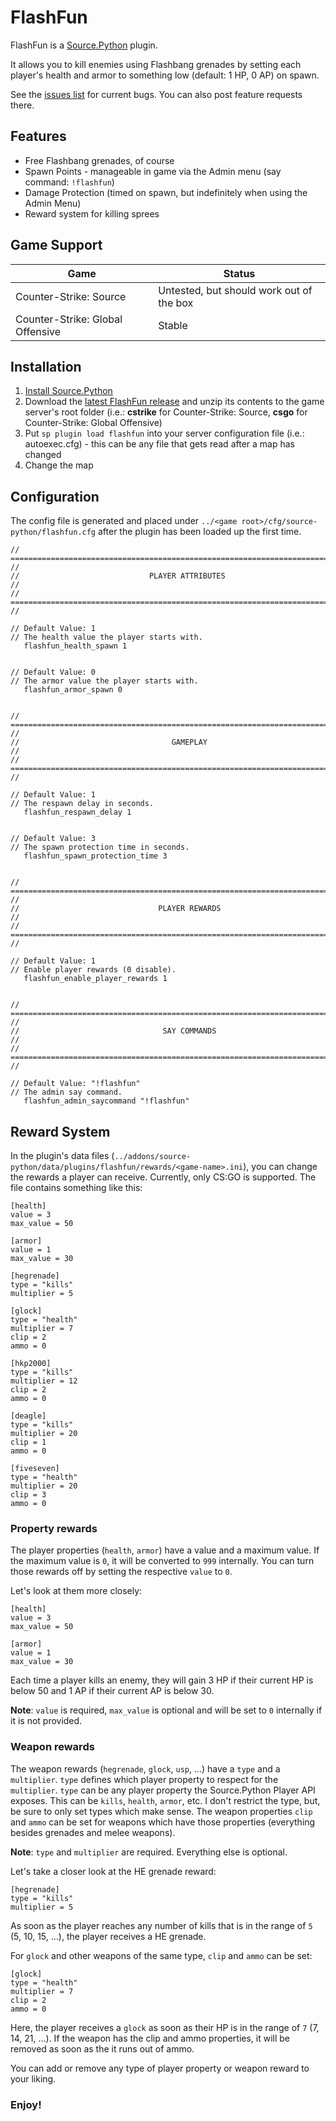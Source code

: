 # FlashFun

FlashFun is a [Source.Python](https://github.com/Source-Python-Dev-Team/Source.Python) plugin.

It allows you to kill enemies using Flashbang grenades by setting each player's health and armor to something low (default: 1 HP, 0 AP) on spawn.

See the [issues list](https://github.com/backraw/flashfun/issues) for current bugs. You can also post feature requests there.

## Features
* Free Flashbang grenades, of course
* Spawn Points - manageable in game via the Admin menu (say command: `!flashfun`)
* Damage Protection (timed on spawn, but indefinitely when using the Admin Menu)
* Reward system for killing sprees

## Game Support
| Game | Status |
| ---- | ------ |
| Counter-Strike: Source | Untested, but should work out of the box |
| Counter-Strike: Global Offensive | Stable |

## Installation
1. [Install Source.Python](http://wiki.sourcepython.com/general/installation.html)
2. Download the [latest FlashFun release](https://github.com/backraw/flashfun/releases) and unzip its contents to the game server's root folder (i.e.: **cstrike** for Counter-Strike: Source, **csgo** for Counter-Strike: Global Offensive)
3. Put `sp plugin load flashfun` into your server configuration file (i.e.: autoexec.cfg) - this can be any file that gets read after a map has changed
4. Change the map

## Configuration
The config file is generated and placed under `../<game root>/cfg/source-python/flashfun.cfg` after the plugin has been loaded up the first time.
```
// ========================================================================= //
//                             PLAYER ATTRIBUTES                             //
// ========================================================================= //

// Default Value: 1
// The health value the player starts with.
   flashfun_health_spawn 1


// Default Value: 0
// The armor value the player starts with.
   flashfun_armor_spawn 0


// ========================================================================= //
//                                  GAMEPLAY                                 //
// ========================================================================= //

// Default Value: 1
// The respawn delay in seconds.
   flashfun_respawn_delay 1


// Default Value: 3
// The spawn protection time in seconds.
   flashfun_spawn_protection_time 3


// ========================================================================= //
//                               PLAYER REWARDS                              //
// ========================================================================= //

// Default Value: 1
// Enable player rewards (0 disable).
   flashfun_enable_player_rewards 1


// ========================================================================= //
//                                SAY COMMANDS                               //
// ========================================================================= //

// Default Value: "!flashfun"
// The admin say command.
   flashfun_admin_saycommand "!flashfun"
```


## Reward System
In the plugin's data files (`../addons/source-python/data/plugins/flashfun/rewards/<game-name>.ini`), you can change the rewards a player can receive. Currently, only CS:GO is supported. The file contains something like this:
```
[health]
value = 3
max_value = 50

[armor]
value = 1
max_value = 30

[hegrenade]
type = "kills"
multiplier = 5

[glock]
type = "health"
multiplier = 7
clip = 2
ammo = 0

[hkp2000]
type = "kills"
multiplier = 12
clip = 2
ammo = 0

[deagle]
type = "kills"
multiplier = 20
clip = 1
ammo = 0

[fiveseven]
type = "health"
multiplier = 20
clip = 3
ammo = 0
```

### Property rewards
The player properties (`health`, `armor`) have a value and a maximum value. If the maximum value is `0`, it will be converted to `999` internally. You can turn those rewards off by setting the respective `value` to `0`.

Let's look at them more closely:
```
[health]
value = 3
max_value = 50

[armor]
value = 1
max_value = 30
```

Each time a player kills an enemy, they will gain 3 HP if their current HP is below 50 and 1 AP if their current AP is below 30.

**Note**: `value` is required, `max_value` is optional and will be set to `0` internally if it is not provided.

### Weapon rewards
The weapon rewards (`hegrenade`, `glock`, `usp`, ...) have a `type` and a `multiplier`. `type` defines which player property to respect for the `multiplier`. `type` can be any player property the Source.Python Player API exposes. This can be `kills`, `health`, `armor`, etc. I don't restrict the type, but, be sure to only set types which make sense. The weapon properties `clip` and `ammo` can be set for weapons which have those properties (everything besides grenades and melee weapons).

**Note**: `type` and `multiplier` are required. Everything else is optional.

Let's take a closer look at the HE grenade reward:
```
[hegrenade]
type = "kills"
multiplier = 5
```
As soon as the player reaches any number of kills that is in the range of `5` (5, 10, 15, ...), the player receives a HE grenade.

For `glock` and other weapons of the same type, `clip` and `ammo` can be set:
```
[glock]
type = "health"
multiplier = 7
clip = 2
ammo = 0
```

Here, the player receives a `glock` as soon as their HP is in the range of `7` (7, 14, 21, ...). If the weapon has the clip and ammo properties, it will be removed as soon as the it runs out of ammo.

You can add or remove any type of player property or weapon reward to your liking.


### Enjoy!
